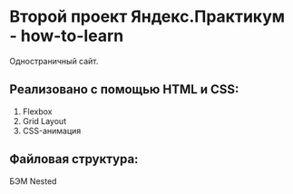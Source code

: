 # Второй проект Яндекс.Практикум - how-to-learn

Одностраничный сайт.

## Реализовано с помощью HTML и CSS:
1. Flexbox
2. Grid Layout 
3. CSS-анимация

## Файловая структура:
БЭМ Nested
